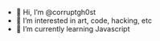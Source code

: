 - 👋 Hi, I’m @corruptgh0st
- 👀 I’m interested in art, code, hacking, etc
- 🌱 I’m currently learning Javascript 

<!---
corruptgh0st/corruptgh0st is a ✨ special ✨ repository because its `README.md` (this file) appears on your GitHub profile.
You can click the Preview link to take a look at your changes.
--->
